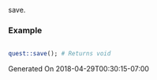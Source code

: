 save.
### Example

```perl

quest::save(); # Returns void
```


Generated On 2018-04-29T00:30:15-07:00